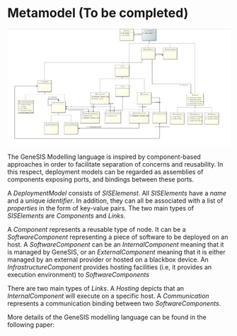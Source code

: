 # Metamodel (To be completed)
![alt text](./_media/genesis-metamodel.png "GeneSIS - Metamodel")

The GeneSIS Modelling language is inspired by component-based
approaches in order to facilitate separation of concerns and
reusability. In this respect, deployment models can be regarded as
assemblies of components exposing ports, and bindings between these
ports.

A _DeploymentModel_ consists of _SISElemenst_. All _SISElements_ have
a _name_ and a unique _identifier_. In addition, they can all be
associated with a list of _properties_ in the form of key-value
pairs. The two main types of _SISElements_ are _Components_ and
_Links_.

A _Component_ represents a reusable type of node. It can be a
_SoftwareComponent_ representing a piece of software to be deployed on
an host. A _SoftwareComponent_ can be an _InternalComponent_ meaning
that it is managed by GeneSIS, or an _ExternalComponent_ meaning that
it is either managed by an external provider or hosted on a blackbox
device. An _InfrastructureComponent_ provides hosting facilities (i.e,
it provides an execution environment) to _SoftwareComponents_

There are two main types of _Links_. A _Hosting_ depicts that an
_InternalComponent_ will execute on a specific host. A _Communication_
represents a communication binding between two _SoftwareComponents_.

More details of the GeneSIS modelling language can be found in the
following paper:
